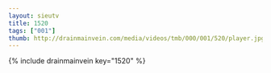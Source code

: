 ```yaml
--- 
layout: sieutv
title: 1520
tags: ["001"]
thumb: http://drainmainvein.com/media/videos/tmb/000/001/520/player.jpg
---
```

{% include drainmainvein key="1520" %} 
